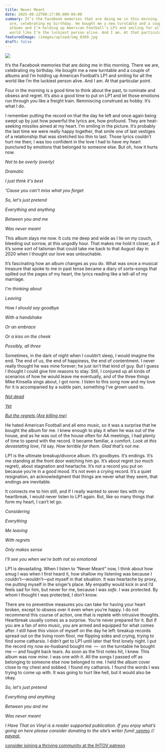 ```yaml
---
title: Never Meant
date: 2025-08-22T08:17:00.000-04:00
summary: It’s the Facebook memories that are doing me in this morning. There we
  are, celebrating my birthday. He bought me a new turntable and a couple of
  albums and I’m holding up American Football’s LP1 and smiling for all the
  world like I’m the luckiest person alive. And I am. At that particular point.
featuredImage: /images/upload/img_0369.jpg
draft: false
---
```

![](/images/upload/img_0369.jpg)

It’s the Facebook memories that are doing me in this morning. There we are, celebrating my birthday. He bought me a new turntable and a couple of albums and I’m holding up American Football’s LP1 and smiling for all the world like I’m the luckiest person alive. And I am. At that particular point.

Four in the morning is a good time to think about the past, to ruminate and obsess and regret. It’s also a good time to put on LP1 and let those emotions run through you like a freight train. Reminiscing construed as hobby. It’s what I do. 

I remember putting the record on that the day he left and once again being swept up by just how powerful the lyrics are, how profound. They are heat-seeking missiles aimed at my heart. I'm smiling in the picture. It’s probably the last time we were really happy together, that smile one of last vestiges of a relationship that was stretched too thin to last. Those lyrics couldn’t hurt me then; I was too confident in the love I had to have my heart punctured by emotions that belonged to someone else. But oh, how it hurts now.

*Not to be overly (overly)*

*Dramatic*

*I just think it's best*

*'Cause you can't miss what you forget*

*So, let's just pretend*

*Everything and anything*

*Between you and me*

*Was never meant*

This album slays me now. It cuts me deep and wide as I lie on my couch, bleeding out sorrow, at this ungodly hour. That makes me hold it closer, as if it’s some sort of talisman that could take me back to that August day in 2020 when I thought our love was untouchable. 

It’s fascinating how an album changes as you do. What was once a musical treasure that spoke to me in past tense became a diary of sorts–songs that spilled out the pages of my heart, the lyrics reading like a tell-all of my marriage. 

*I'm thinking about*

*Leaving*

*How I should say goodbye*

*With a handshake*

*Or an embrace*

*Or a kiss on the cheek*

*Possibly, all three*

Sometimes, in the dark of night when I couldn’t sleep, I would imagine the end. The end of us, the end of happiness, the end of contentment. I never really thought he was mine forever; he just isn’t that kind of guy. But I guess I thought I could give him reasons to stay. Still, I conjured up all kinds of scenarios of how he would leave me eventually, and of the three things Mike Kinsella sings about, I got none. I listen to this song now and my love for it is accompanied by a subtle pain, something I’ve grown used to.

*[Not dead](https://genius.com/22186875/American-football-but-the-regrets-are-killing-me/Not-dead-yet-but-the-regrets-are-killing-me-but-the-regrets-are-killing-me-but-the-regrets-are-killing-me-but-the-regrets)*

*[Yet](https://genius.com/22186875/American-football-but-the-regrets-are-killing-me/Not-dead-yet-but-the-regrets-are-killing-me-but-the-regrets-are-killing-me-but-the-regrets-are-killing-me-but-the-regrets)*

*[But the regrets (Are killing me)](https://genius.com/22186875/American-football-but-the-regrets-are-killing-me/Not-dead-yet-but-the-regrets-are-killing-me-but-the-regrets-are-killing-me-but-the-regrets-are-killing-me-but-the-regrets)*

He hated American Football and all emo music, so it was a surprise that he bought the album for me. I knew enough to play it when he was out of the house, and as he was out of the house often for AA meetings, I had plenty of time to spend with the record. It became familiar, a comfort. *Look at this devastating love*, I’d say. *How terrible for them. Glad that’s not me.*

LP1 is the ultimate breakup/divorce album. It’s goodbyes. It’s endings. It’s me standing at the front door watching him go. It’s about regret (so much regret), about stagnation and heartache. It’s not a record you put on because you’re in a good mood. It’s not even a crying record. It’s a quiet resignation, an acknowledgment that things are never what they seem, that endings are inevitable. 

It connects me to him still, and if I really wanted to sever ties with my heartbreak, I would never listen to LP1 again. But, like so many things that form my heart, I can’t let go.

*Considering*

*Everything*

*Me leaving*

*With regrets*

*Only makes sense*

*I'll see you when we're both not so emotional*

LP1 is devastating. When I listen to “Never Meant” now, I think about how smug I was when I first heard it, how shallow my listening was because I couldn’t—wouldn’t—put myself in that situation. It was heartache by proxy, me putting myself in the singer’s place. My empathy would kick in and I’d feels sad for him, but never for me, because I was *safe*. I was protected. By whom I thought I was protected, I don’t know. 

There are no preventive measures you can take for having your heart broken, except to obsess over it even when you’re happy. I do not recommend this course of action, one that is replete with intrusive thoughts. Heartbreak usually comes as a surprise. You’re never prepared for it. But if you are a fan of emo music, you are armed and equipped for what comes after. I still have this vision of myself on the day he left: breakup records spread out on the living room floor, me flipping sides and crying, trying to find some catharsis. I didn’t get to LP1 until later that first lonely night. I put the record my now ex-husband bought me  —  on the turntable he bought me — and fought back tears. As soon as the first notes hit, I knew. This album was now *mine*. I was one with it. All the songs I passed off as belonging to someone else now belonged to me. I held the album cover close to my chest and sobbed. I found my catharsis. I found the words I was trying to come up with. It was going to hurt like hell, but it would also be okay.

*So, let's just pretend*

*Everything and anything*

*Between you and me*

*Was never meant*

*I Have That on Vinyl is a reader supported publication. If you enjoy what’s going on here please consider donating to the site’s writer fund:[ venmo](https://account.venmo.com/u/Michele-Catalano2659) //[ paypal.](https://www.paypal.com/paypalme/goingitaloneny?country.x=US&locale.x=en_US)*

[consider joining a thriving community at the  IHTOV patreon](https://www.patreon.com/c/IHaveThatonVinyl)
